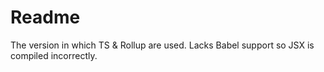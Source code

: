 # Readme

The version in which TS & Rollup are used. Lacks Babel support so JSX is compiled incorrectly.
